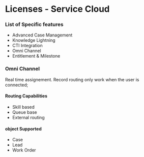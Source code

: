 # Licenses - Service Cloud


### List of Specific features
- Advanced Case Management
- Knowledge Lightning
- CTI Integration
- Omni Channel
- Entitlement & Milestone


### Omni Channel
Real time assignement. Record routing only work when the user is connected;

#### Routing Capabilities
 - Skill based
 - Queue base
 - External routing
#### object Supported
 - Case
 - Lead
 - Work Order